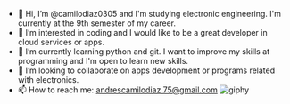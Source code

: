 - 👋 Hi, I’m @camilodiaz0305 and I'm studying electronic engineering. I'm currently at the 9th semester of my career.
- 👀 I’m interested in coding and I would like to be a great developer in cloud services or apps.
- 🌱 I’m currently learning python and git. I want to improve my skills at programming and I'm open to learn new skills.
- 💞️ I’m looking to collaborate on apps development or programs related with electronics.
- 📫 How to reach me:  andrescamilodiaz.75@gmail.com
	![giphy](https://github.com/camilodiaz0305/camilodiaz0305/assets/116047639/f1107963-d50f-494f-a3a5-86bba5ce23de)


<!---!
camilodiaz0305/camilodiaz0305 is a ✨ special ✨ repository because its `README.md` (this file) appears on your GitHub profile.
You can click the Preview link to take a look at your changes.
--->
